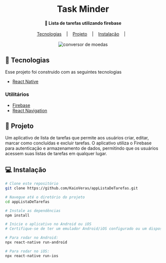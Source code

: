 <h1 align='center'>Task Minder</h1>

<h4 align='center'> 🚀  Lista de tarefas utilizando firebase</h4>

<div align='center'>
    <a href="#-tecnologias">Tecnologias</a> &nbsp;&nbsp;&nbsp;|&nbsp;&nbsp;&nbsp;    
    <a href="#-projeto">Projeto</a> &nbsp;&nbsp;&nbsp;|&nbsp;&nbsp;&nbsp;   
    <a href="#-instalação">Instalação</a> &nbsp;&nbsp;&nbsp;|&nbsp;&nbsp;&nbsp;   
</div>

<br>

<div align='center'>
    <img src='https://media.giphy.com/media/v1.Y2lkPTc5MGI3NjExMzUxMWd0bzE0aHNtZTlnNjQ4NHJ3OWY5M3o4cWxvODFidzB4OHNoZiZlcD12MV9pbnRlcm5hbF9naWZfYnlfaWQmY3Q9Zw/Kj7WEN2xs5ppuHowp3/giphy.gif' alt='conversor de moedas' />
</div>

## 🚀 Tecnologias

<p>Esse projeto foi construido com as seguintes tecnologias</p>

<ul>
    <li><a href='https://reactnative.dev/'>React Native</a></li>
</ul>

### Utilitários

<ul>
    <li><a href='https://firebase.google.com/docs?hl=pt'>Firebase</a></li>
    <li><a href='https://reactnavigation.org/docs/getting-started'>React Navigation</a></li>
</ul>

## 📁 Projeto

<p>Um aplicativo de lista de tarefas que permite aos usuários criar, editar, marcar como concluídas e excluir tarefas. O aplicativo utiliza o Firebase para autenticação e armazenamento de dados, permitindo que os usuários acessem suas listas de tarefas em qualquer lugar.</p>

## 💻 Instalação

```Bash
# Clone este repositório
git clone https://github.com/KaioVeras/appListaDeTarefas.git

# Navegue até o diretório do projeto
cd appListaDeTarefas

# Instale as dependências
npm install

# Inicie o aplicativo no Android ou iOS
# Certifique-se de ter um emulador Android/iOS configurado ou um dispositivo físico conectado via USB

# Para rodar no Android:
npx react-native run-android

# Para rodar no iOS:
npx react-native run-ios

```
